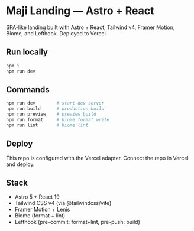 # Maji Landing — Astro + React

SPA-like landing built with Astro + React, Tailwind v4, Framer Motion, Biome, and Lefthook. Deployed to Vercel.

## Run locally

```bash
npm i
npm run dev
```

## Commands

```bash
npm run dev        # start dev server
npm run build      # production build
npm run preview    # preview build
npm run format     # biome format write
npm run lint       # biome lint
```

## Deploy

This repo is configured with the Vercel adapter. Connect the repo in Vercel and deploy.

## Stack
- Astro 5 + React 19
- Tailwind CSS v4 (via @tailwindcss/vite)
- Framer Motion + Lenis
- Biome (format + lint)
- Lefthook (pre-commit: format+lint, pre-push: build)
